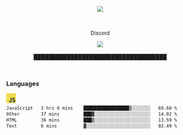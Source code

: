 <p align="center">
  <img src="https://lewd.pics/p/46r1.png">
</p>
‎<p align="center">Discord</p>

<p align="center">
  <img src="https://discord.c99.nl/widget/theme-2/287977955240706060.png">
</p>

<p align="center">████████████████████████████████████</p></br>

### Languages

<img align="left" alt="JavaScript" width="26px" src="https://raw.githubusercontent.com/github/explore/80688e429a7d4ef2fca1e82350fe8e3517d3494d/topics/javascript/javascript.png" /></br>

<!--START_SECTION:waka-->
```text
JavaScript   3 hrs 6 mins    █████████████████▒░░░░░░░   69.60 % 
Other        37 mins         ███▓░░░░░░░░░░░░░░░░░░░░░   14.02 % 
HTML         36 mins         ███▒░░░░░░░░░░░░░░░░░░░░░   13.59 % 
Text         6 mins          ▓░░░░░░░░░░░░░░░░░░░░░░░░   02.49 % 
```
<!--END_SECTION:waka-->
